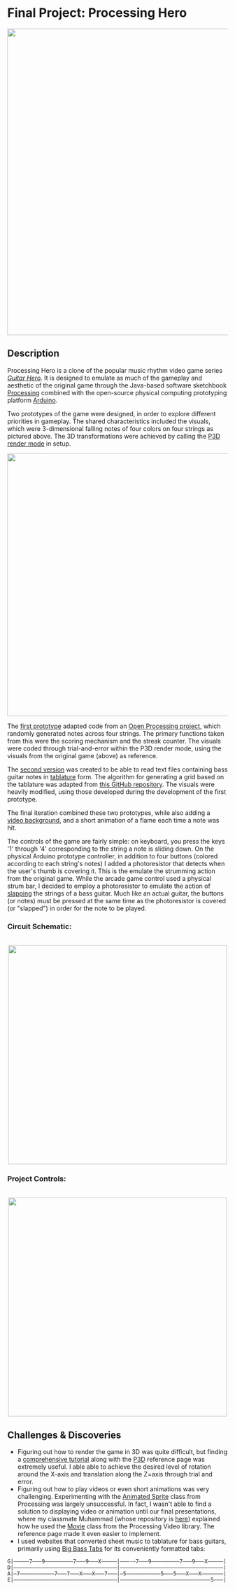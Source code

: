 # Final Project: Processing Hero

<p align="center">
  <img width="700" src="https://github.com/mike-leo-k/intro-to-im/blob/master/FinalProject/pictures/screencap.png">
</p>

## Description
Processing Hero is a clone of the popular music rhythm video game series [*Guitar Hero*](https://en.wikipedia.org/wiki/Guitar_Hero). It is designed to emulate as much of the gameplay and aesthetic of the original game through the Java-based software sketchbook [Processing](https://processing.org) combined with the open-source physical computing prototyping platform [Arduino](https://arduino.cc).

Two prototypes of the game were designed, in order to explore different priorities in gameplay. The shared characteristics included the visuals, which were 3-dimensional falling notes of four colors on four strings as pictured above. The 3D transformations were achieved by calling the [P3D render mode](https://processing.org/tutorials/p3d/) in setup.

<p align="center">
  <img width="600" src="https://ip.trueachievements.com/remote/download.xbox.com/content/images/66acd000-77fe-1000-9115-d802415607f7/1033/screenlg13.jpg">
</p>

The [first prototype](https://github.com/mike-leo-k/intro-to-im/blob/master/FinalProject/random_streak_hero.pde) adapted code from an [Open Processing project](https://www.openprocessing.org/sketch/218416/), which randomly generated notes across four strings. The primary functions taken from this were the scoring mechanism and the streak counter. The visuals were coded through trial-and-error within the P3D render mode, using the visuals from the original game (above) as reference.

The [second version](https://github.com/mike-leo-k/intro-to-im/blob/master/FinalProject/tab_reading_hero.pde) was created to be able to read text files containing bass guitar notes in [tablature](https://en.wikipedia.org/wiki/Tablature) form. The algorithm for generating a grid based on the tablature was adapted from [this GitHub repository](https://github.com/Introscopia/OurGuitarHero/tree/Introscopia's_take). The visuals were heavily modified, using those developed during the development of the first prototype.

The final iteration combined these two prototypes, while also adding a [video background](https://www.youtube.com/watch?v=DJ8wEDEYkZI), and a short animation of a flame each time a note was hit.

The controls of the game are fairly simple: on keyboard, you press the keys '1' through '4' corresponding to the string a note is sliding down. On the physical Arduino prototype controller, in addition to four buttons (colored according to each string's notes) I added a photoresistor that detects when the user's thumb is covering it. This is the emulate the strumming action from the original game. While the arcade game control used a physical strum bar, I decided to employ a photoresistor to emulate the action of [slapping](https://en.wikipedia.org/wiki/Slapping_(music)) the strings of a bass guitar. Much like an actual guitar, the buttons (or notes) must be pressed at the same time as the photoresistor is covered (or "slapped") in order for the note to be played. 

### Circuit Schematic:

<p align="center">
  <br>
  <img width="500" src="https://github.com/mike-leo-k/intro-to-im/blob/master/FinalProject/pictures/circuit_schem.png">
</p>

### Project Controls:

<p align="center">
  <br>
  <img width="500" src="https://github.com/mike-leo-k/intro-to-im/blob/master/FinalProject/pictures/controls.jpg">
</p>

## Challenges & Discoveries
* Figuring out how to render the game in 3D was quite difficult, but finding a [comprehensive tutorial](https://medium.com/@behreajj/3d-transformations-in-processing-de11acdd1fbc) along with the [P3D](https://processing.org/tutorials/p3d/) reference page was extremely useful. I able able to achieve the desired level of rotation around the X-axis and translation along the Z=axis through trial and error.
* Figuring out how to play videos or even short animations was very challenging. Experimenting with the [Animated Sprite](https://processing.org/examples/animatedsprite.html) class from Processing was largely unsuccessful. In fact, I wasn't able to find a solution to displaying video or animation until our final presentations, where my classmate Muhammad (whose repository is [here](https://github.com/MuhammadBinNauman/Intro-to-IM)) explained how he used the [Movie](https://processing.org/reference/libraries/video/Movie.html) class from the Processing Video library. The reference page made it even easier to implement.
* I used websites that converted sheet music to tablature for bass guitars, primarily using [Big Bass Tabs](https://www.bigbasstabs.com/) for its conveniently formatted tabs:
````
G|—————7———9—————————7———9———X—————|———-—7———9—————————7———9———X—————|
D|—————————————————————————————————|—————————————————————————————————|
A|—7———————————7———7———X———X———7———|—5———————————5———5———X———X———————|
E|—————————————————————————————————|—————————————————————————————5———|
````
